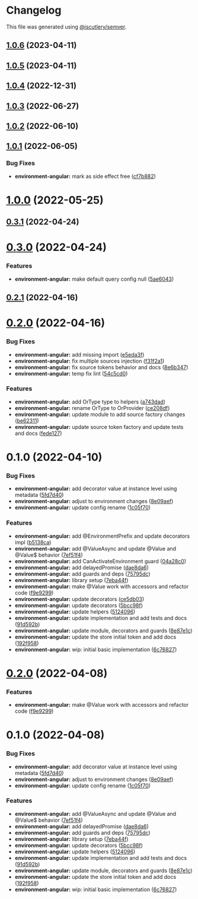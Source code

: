 # Changelog

This file was generated using [@jscutlery/semver](https://github.com/jscutlery/semver).

## [1.0.6](https://github.com/RicardoJBarrios/kuoki/compare/environment-angular-v1.0.5...environment-angular-v1.0.6) (2023-04-11)



## [1.0.5](https://github.com/RicardoJBarrios/kuoki/compare/environment-angular-v1.0.4...environment-angular-v1.0.5) (2023-04-11)



## [1.0.4](https://github.com/RicardoJBarrios/kuoki/compare/environment-angular-v1.0.3...environment-angular-v1.0.4) (2022-12-31)



## [1.0.3](https://github.com/RicardoJBarrios/kuoki/compare/environment-angular-v1.0.2...environment-angular-v1.0.3) (2022-06-27)



## [1.0.2](https://github.com/RicardoJBarrios/kuoki/compare/environment-angular-v1.0.1...environment-angular-v1.0.2) (2022-06-10)



## [1.0.1](https://github.com/RicardoJBarrios/kuoki/compare/environment-angular-v1.0.0...environment-angular-v1.0.1) (2022-06-05)


### Bug Fixes

* **environment-angular:** mark as side effect free ([cf7b882](https://github.com/RicardoJBarrios/kuoki/commit/cf7b882a61f641bce013f95cc53df049f603312f))



# [1.0.0](https://github.com/RicardoJBarrios/kuoki/compare/environment-angular-v0.3.1...environment-angular-v1.0.0) (2022-05-25)



## [0.3.1](https://github.com/RicardoJBarrios/kuoki/compare/environment-angular-v0.3.0...environment-angular-v0.3.1) (2022-04-24)



# [0.3.0](https://github.com/RicardoJBarrios/kuoki/compare/environment-angular-v0.2.1...environment-angular-v0.3.0) (2022-04-24)


### Features

* **environment-angular:** make default query config null ([5ae6043](https://github.com/RicardoJBarrios/kuoki/commit/5ae604312d40dc05e108289bff2b570b5ee05fd4))



## [0.2.1](https://github.com/RicardoJBarrios/kuoki/compare/environment-angular-v0.2.0...environment-angular-v0.2.1) (2022-04-16)



# [0.2.0](https://github.com/RicardoJBarrios/kuoki/compare/environment-angular-v0.1.0...environment-angular-v0.2.0) (2022-04-16)


### Bug Fixes

* **environment-angular:** add missing import ([e5eda3f](https://github.com/RicardoJBarrios/kuoki/commit/e5eda3fcf9046dc8812616a0a32c15fdec3ddca6))
* **environment-angular:** fix multiple sources injection ([f31f2a1](https://github.com/RicardoJBarrios/kuoki/commit/f31f2a1b310d0b2b8a07c21ec95d66d1df6d53c0))
* **environment-angular:** fix source tokens behavior and docs ([8e6b347](https://github.com/RicardoJBarrios/kuoki/commit/8e6b347e7a343890572dfc3d6f6ca12cbe88ac43))
* **environment-angular:** temp fix lint ([54c5cd0](https://github.com/RicardoJBarrios/kuoki/commit/54c5cd098377b23fd1c3796950f94a6e83290496))


### Features

* **environment-angular:** add OrType type to helpers ([a743dad](https://github.com/RicardoJBarrios/kuoki/commit/a743dadafe87fbc1f1ee7ac5b05b28d3ec57412b))
* **environment-angular:** rename OrType to OrProvider ([ce208df](https://github.com/RicardoJBarrios/kuoki/commit/ce208df527469ea3b83c9f193b6c629c74e34925))
* **environment-angular:** update module to add source factory changes ([be62311](https://github.com/RicardoJBarrios/kuoki/commit/be62311c5d181f83c065c7d799601db3f33fa93a))
* **environment-angular:** update source token factory and update tests and docs ([fede127](https://github.com/RicardoJBarrios/kuoki/commit/fede127c22794a37a9f139d4ebd51d04a8c80362))



# 0.1.0 (2022-04-10)


### Bug Fixes

* **environment-angular:** add decorator value at instance level using metadata ([5fd7d40](https://github.com/RicardoJBarrios/kuoki/commit/5fd7d40105cdcbd85b1f7c572fe7fd715ccdcac3))
* **environment-angular:** adjust to environment changes ([8e09aef](https://github.com/RicardoJBarrios/kuoki/commit/8e09aef0f64af77f4edc45daa290f9304aaf4fcf))
* **environment-angular:** update config rename ([1c05f70](https://github.com/RicardoJBarrios/kuoki/commit/1c05f70239e173a4ddf063c79e12483996c4acd9))


### Features

* **environment-angular:** add @EnvironmentPrefix and update decorators impl ([b5138ca](https://github.com/RicardoJBarrios/kuoki/commit/b5138cad574f0c5b34bb1c5fec979498e3c91a84))
* **environment-angular:** add @ValueAsync and update @Value and @Value$ behavior ([7ef51f4](https://github.com/RicardoJBarrios/kuoki/commit/7ef51f4a52ec85f4a116c2fc4360719c75c44755))
* **environment-angular:** add CanActivateEnvironment guard ([04a28c0](https://github.com/RicardoJBarrios/kuoki/commit/04a28c0b7258d72bb103fc2d48bd35f1292ed03a))
* **environment-angular:** add delayedPromise ([dae8da6](https://github.com/RicardoJBarrios/kuoki/commit/dae8da6743e8d6b129ce97e170b19e2843d3a1a4))
* **environment-angular:** add guards and deps ([75795dc](https://github.com/RicardoJBarrios/kuoki/commit/75795dc7813df99e6eb509c0ee4630a14630da1c))
* **environment-angular:** library setup ([7eba44f](https://github.com/RicardoJBarrios/kuoki/commit/7eba44fd019cc9440574aab5c427b3bc1618120d))
* **environment-angular:** make @Value work with accessors and refactor code ([f9e9299](https://github.com/RicardoJBarrios/kuoki/commit/f9e9299b0e2a1804bac46c2786004aa79848bbfd))
* **environment-angular:** update decorators ([ce5db03](https://github.com/RicardoJBarrios/kuoki/commit/ce5db03e47fa3d5806876f29e75f9b2b44690510))
* **environment-angular:** update decorators ([5bcc98f](https://github.com/RicardoJBarrios/kuoki/commit/5bcc98fae901297071a3febda551d9fff122e2ae))
* **environment-angular:** update helpers ([5124096](https://github.com/RicardoJBarrios/kuoki/commit/51240963a1d40de8d1bd4e5ac5a4321a5456fb28))
* **environment-angular:** update implementation and add tests and docs ([91d592b](https://github.com/RicardoJBarrios/kuoki/commit/91d592b8762b85ba3389f13af294821d15ec0212))
* **environment-angular:** update module, decorators and guards ([8e87e1c](https://github.com/RicardoJBarrios/kuoki/commit/8e87e1c15f3078717770603f8dee61d7deedc3c8))
* **environment-angular:** update the store initial token and add docs ([192f958](https://github.com/RicardoJBarrios/kuoki/commit/192f95848fac311634e3fc3f112c59f9bd0d261f))
* **environment-angular:** wip: initial basic implementation ([6c76827](https://github.com/RicardoJBarrios/kuoki/commit/6c768279362e80e96a29443fc93f96dee66afb87))



# [0.2.0](https://github.com/RicardoJBarrios/kuoki/compare/environment-angular-0.1.0...environment-angular-0.2.0) (2022-04-08)


### Features

* **environment-angular:** make @Value work with accessors and refactor code ([f9e9299](https://github.com/RicardoJBarrios/kuoki/commit/f9e9299b0e2a1804bac46c2786004aa79848bbfd))



# 0.1.0 (2022-04-08)


### Bug Fixes

* **environment-angular:** add decorator value at instance level using metadata ([5fd7d40](https://github.com/RicardoJBarrios/kuoki/commit/5fd7d40105cdcbd85b1f7c572fe7fd715ccdcac3))
* **environment-angular:** adjust to environment changes ([8e09aef](https://github.com/RicardoJBarrios/kuoki/commit/8e09aef0f64af77f4edc45daa290f9304aaf4fcf))
* **environment-angular:** update config rename ([1c05f70](https://github.com/RicardoJBarrios/kuoki/commit/1c05f70239e173a4ddf063c79e12483996c4acd9))


### Features

* **environment-angular:** add @ValueAsync and update @Value and @Value$ behavior ([7ef51f4](https://github.com/RicardoJBarrios/kuoki/commit/7ef51f4a52ec85f4a116c2fc4360719c75c44755))
* **environment-angular:** add delayedPromise ([dae8da6](https://github.com/RicardoJBarrios/kuoki/commit/dae8da6743e8d6b129ce97e170b19e2843d3a1a4))
* **environment-angular:** add guards and deps ([75795dc](https://github.com/RicardoJBarrios/kuoki/commit/75795dc7813df99e6eb509c0ee4630a14630da1c))
* **environment-angular:** library setup ([7eba44f](https://github.com/RicardoJBarrios/kuoki/commit/7eba44fd019cc9440574aab5c427b3bc1618120d))
* **environment-angular:** update decorators ([5bcc98f](https://github.com/RicardoJBarrios/kuoki/commit/5bcc98fae901297071a3febda551d9fff122e2ae))
* **environment-angular:** update helpers ([5124096](https://github.com/RicardoJBarrios/kuoki/commit/51240963a1d40de8d1bd4e5ac5a4321a5456fb28))
* **environment-angular:** update implementation and add tests and docs ([91d592b](https://github.com/RicardoJBarrios/kuoki/commit/91d592b8762b85ba3389f13af294821d15ec0212))
* **environment-angular:** update module, decorators and guards ([8e87e1c](https://github.com/RicardoJBarrios/kuoki/commit/8e87e1c15f3078717770603f8dee61d7deedc3c8))
* **environment-angular:** update the store initial token and add docs ([192f958](https://github.com/RicardoJBarrios/kuoki/commit/192f95848fac311634e3fc3f112c59f9bd0d261f))
* **environment-angular:** wip: initial basic implementation ([6c76827](https://github.com/RicardoJBarrios/kuoki/commit/6c768279362e80e96a29443fc93f96dee66afb87))
